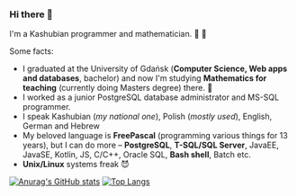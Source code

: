 ### Hi there 👋

I'm a Kashubian programmer and mathematician. :black_heart: :yellow_heart:

Some facts:
- I graduated at the University of Gdańsk (**Computer Science, Web apps and databases**, bachelor) and now I'm studying **Mathematics for teaching** (currently doing Masters degree) there. :school:
- I worked as a junior PostgreSQL database administrator and MS-SQL programmer.
- I speak Kashubian (*my national one*), Polish (*mostly used*), English, German and Hebrew
- My beloved language is **FreePascal** (programming various things for 13 years), but I can do more – **PostgreSQL**, **T-SQL/SQL Server**, JavaEE, JavaSE, Kotlin, JS, C/C++, Oracle SQL, **Bash shell**, Batch etc.
- **Unix/Linux** systems freak :smiling_imp:

[![Anurag's GitHub stats](https://github-readme-stats.vercel.app/api?username=RooiGevaar19)](https://github.com/anuraghazra/github-readme-stats)
[![Top Langs](https://github-readme-stats.vercel.app/api/top-langs/?username=RooiGevaar19)](https://github.com/anuraghazra/github-readme-stats)



<!--
**RooiGevaar19/RooiGevaar19** is a ✨ _special_ ✨ repository because its `README.md` (this file) appears on your GitHub profile.

Here are some ideas to get you started:

- 🔭 I’m currently working on ...
- 🌱 I’m currently learning ...
- 👯 I’m looking to collaborate on ...
- 🤔 I’m looking for help with ...
- 💬 Ask me about ...
- 📫 How to reach me: ...
- 😄 Pronouns: ...
- ⚡ Fun fact: ...

- My cyberhobbies are:
    * building own software from scratch
    * creating own languages (for programming, computations or even planning things)
    * computing mathematical data
    * databases
-->

